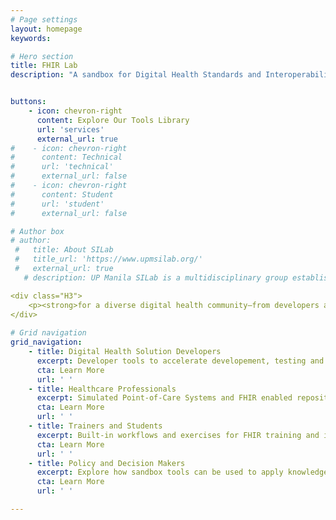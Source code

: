 ```yaml
---
# Page settings
layout: homepage
keywords:

# Hero section
title: FHIR Lab
description: "A sandbox for Digital Health Standards and Interoperability, developed as part of The CSIRO Strengthening Standards Capability Project (SSCP) in collaboration between Australian e-Health Research Centre (AEHRC) at Commonwealth Scientific and Industrial Research Organisation and Standards and Interoperability Lab, Univeristy of the Philippines, Manila (UPM SILab). FHIR Lab is an open collaborative platform that enable stakeholders to explore, learn, test and validate digital health standards-based solutions in a safe and controlled environment."


buttons:
    - icon: chevron-right
      content: Explore Our Tools Library
      url: 'services'
      external_url: true
#    - icon: chevron-right
#      content: Technical
#      url: 'technical'
#      external_url: false
#    - icon: chevron-right
#      content: Student
#      url: 'student'
#      external_url: false

# Author box
# author:
 #   title: About SILab
 #   title_url: 'https://www.upmsilab.org/'
 #   external_url: true
   # description: UP Manila SILab is a multidisciplinary group established at the National Institutes of Health composed of members from different sectors with a vision of quality health for the underserved through the appropriate use of information technology. 

<div class="H3">
    <p><strong>for a diverse digital health community—from developers and clinicians to policymakers and educators./p>
</div>
        
# Grid navigation
grid_navigation:
    - title: Digital Health Solution Developers
      excerpt: Developer tools to accelerate developement, testing and validation of digital health solutions.
      cta: Learn More
      url: ' '
    - title: Healthcare Professionals
      excerpt: Simulated Point-of-Care Systems and FHIR enabled repositories for real-world use cases.
      cta: Learn More
      url: ' '
    - title: Trainers and Students
      excerpt: Built-in workflows and exercises for FHIR training and immersive learning.
      cta: Learn More
      url: ' '
    - title: Policy and Decision Makers
      excerpt: Explore how sandbox tools can be used to apply knowledge for healthcare issues.
      cta: Learn More
      url: ' '

---
```

